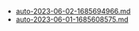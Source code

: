 * [auto-2023-06-02-1685694966.md](/docs/202306/auto-2023-06-02-1685694966.md)
* [auto-2023-06-01-1685608575.md](/docs/202306/auto-2023-06-01-1685608575.md)
